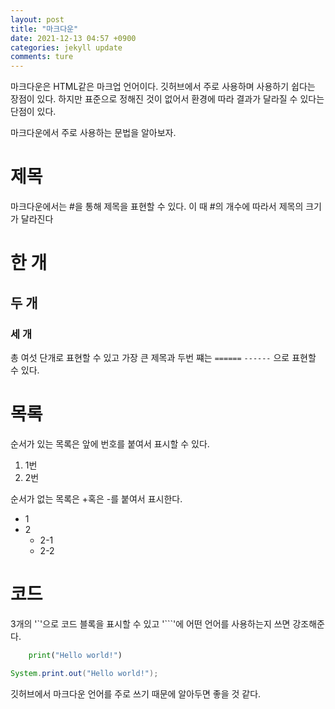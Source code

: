 ```yaml
---
layout: post
title: "마크다운"
date: 2021-12-13 04:57 +0900
categories: jekyll update
comments: ture
---
```


마크다운은 HTML같은 마크업 언어이다. 깃허브에서 주로 사용하며 사용하기 쉽다는 장점이 있다. 하지만 표준으로 정해진 것이 없어서 환경에 따라 결과가 달라질 수 있다는 단점이 있다.

마크다운에서 주로 사용하는 문법을 알아보자.

# 제목
마크다운에서는 #을 통해 제목을 표현할 수 있다. 이 때 #의 개수에 따라서 제목의 크기가 달라진다
# 한 개
## 두 개
### 세 개
총 여섯 단개로 표현할 수 있고 가장 큰 제목과 두번 쨰는 
`======`
`------`
으로 표현할 수 있다.

# 목록
순서가 있는 목록은 앞에 번호를 붙여서 표시할 수 있다.
1. 1번
2. 2번

순서가 없는 목록은 +혹은 -를 붙여서 표시한다.

+ 1
+ 2
    + 2-1
    + 2-2

# 코드
3개의 '`'으로 코드 블록을 표시할 수 있고 '```'에 어떤 언어를 사용하는지 쓰면 강조해준다.
``` python
    print("Hello world!")
```
``` java
System.print.out("Hello world!");
```

깃허브에서 마크다운 언어를 주로 쓰기 때문에 알아두면 좋을 것 같다.
